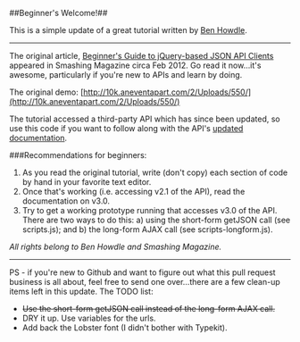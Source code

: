 ##Beginner's Welcome!##


This is a simple update of a great tutorial written by [Ben Howdle](http://benhowdle.im/).

---

The original article, [Beginner's Guide to jQuery-based JSON API Clients](http://coding.smashingmagazine.com/2012/02/09/beginners-guide-jquery-based-json-api-clients/) appeared in Smashing Magazine circa Feb 2012. Go read it now…it's awesome, particularly if you're new to APIs and learn by doing. 

The original demo: [http://10k.aneventapart.com/2/Uploads/550/](http://10k.aneventapart.com/2/Uploads/550/)

The tutorial accessed a third-party API which has since been updated, so use this code if you want to follow along with the API's [updated documentation](http://help.themoviedb.org/kb).

###Recommendations for beginners:
1. As you read the original tutorial, write (don't copy) each section of code by hand in your favorite text editor.
2. Once that's working (i.e. accessing v2.1 of the API), read the documentation on v3.0.
3. Try to get a working prototype running that accesses v3.0 of the API. There are two ways to do this: a) using the short-form getJSON call (see scripts.js); and b) the long-form AJAX call (see scripts-longform.js).

*All rights belong to Ben Howdle and Smashing Magazine.*

***

PS - if you're new to Github and want to figure out what this pull request business is all about, feel free to send one over…there are a few clean-up items left in this update. The TODO list:

* ~~Use the short-form getJSON call instead of the long-form AJAX call.~~
* DRY it up. Use variables for the urls.
* Add back the Lobster font (I didn't bother with Typekit).